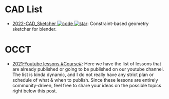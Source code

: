 # CAD List

- [2022-CAD_Sketcher ![code](https://ng-tech.icu/assets/code.svg) ![star](https://img.shields.io/github/stars/hlorus/CAD_Sketcher)](https://github.com/hlorus/CAD_Sketcher): Constraint-based geometry sketcher for blender.

# OCCT

- [2021-Youtube lessons #Course#](http://analysissitus.org/forum/index.php?threads/youtube-lessons.3/): Here we have the list of lessons that are already published or going to be published on our youtube channel. The list is kinda dynamic, and I do not really have any strict plan or schedule of what & when to publish. Since these lessons are entirely community-driven, feel free to share your ideas on the possible topics right below this post.
